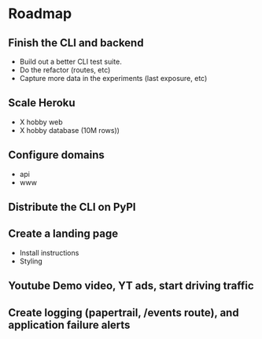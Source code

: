 # Roadmap

## Finish the CLI and backend

- Build out a better CLI test suite.
- Do the refactor (routes, etc)
- Capture more data in the experiments (last exposure, etc)

## Scale Heroku
- X hobby web
- X hobby database (10M rows))

## Configure domains
- api
- www

## Distribute the CLI on PyPI

## Create a landing page
- Install instructions
- Styling

## Youtube Demo video, YT ads, start driving traffic

## Create logging (papertrail, /events route), and application failure alerts
